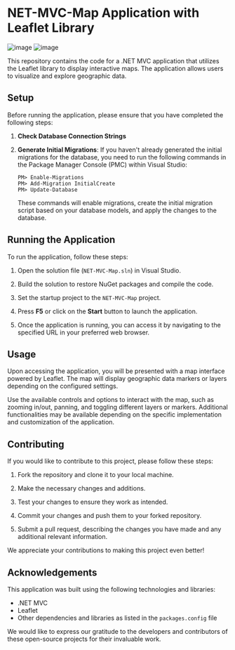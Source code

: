 # NET-MVC-Map Application with Leaflet Library
![image](https://github.com/ZeddHp/NET-MVC-Maps/assets/68005483/10f8d101-3f92-4b1a-8936-3f0f415d3edc)
![image](https://github.com/ZeddHp/NET-MVC-Maps/assets/68005483/4d83e098-bce6-4427-8383-21a82cd5af14)

This repository contains the code for a .NET MVC application that utilizes the Leaflet library to display interactive maps. The application allows users to visualize and explore geographic data.

## Setup

Before running the application, please ensure that you have completed the following steps:

1. **Check Database Connection Strings**

2. **Generate Initial Migrations**: If you haven't already generated the initial migrations for the database, you need to run the following commands in the Package Manager Console (PMC) within Visual Studio:

   ```
   PM> Enable-Migrations
   PM> Add-Migration InitialCreate
   PM> Update-Database
   ```

   These commands will enable migrations, create the initial migration script based on your database models, and apply the changes to the database.

## Running the Application

To run the application, follow these steps:

1. Open the solution file (`NET-MVC-Map.sln`) in Visual Studio.

2. Build the solution to restore NuGet packages and compile the code.

3. Set the startup project to the `NET-MVC-Map` project.

4. Press **F5** or click on the **Start** button to launch the application.

5. Once the application is running, you can access it by navigating to the specified URL in your preferred web browser.

## Usage

Upon accessing the application, you will be presented with a map interface powered by Leaflet. The map will display geographic data markers or layers depending on the configured settings.

Use the available controls and options to interact with the map, such as zooming in/out, panning, and toggling different layers or markers. Additional functionalities may be available depending on the specific implementation and customization of the application.

## Contributing

If you would like to contribute to this project, please follow these steps:

1. Fork the repository and clone it to your local machine.

2. Make the necessary changes and additions.

3. Test your changes to ensure they work as intended.

4. Commit your changes and push them to your forked repository.

5. Submit a pull request, describing the changes you have made and any additional relevant information.

We appreciate your contributions to making this project even better!


## Acknowledgements

This application was built using the following technologies and libraries:

- .NET MVC
- Leaflet
- Other dependencies and libraries as listed in the `packages.config` file

We would like to express our gratitude to the developers and contributors of these open-source projects for their invaluable work.
